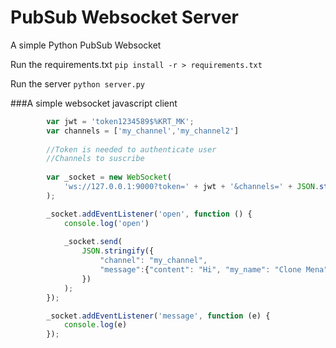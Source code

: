 # PubSub Websocket Server
A simple Python PubSub Websocket

Run the requirements.txt 
`pip install -r > requirements.txt`

Run the server
`python server.py`

###A simple websocket javascript client
```js
        var jwt = 'token1234589$%KRT_MK';
        var channels = ['my_channel','my_channel2']
       
        //Token is needed to authenticate user
        //Channels to suscribe
        
        var _socket = new WebSocket(
            'ws://127.0.0.1:9000?token=' + jwt + '&channels=' + JSON.stringify(channels)
        );

        _socket.addEventListener('open', function () {
            console.log('open')
            
            _socket.send(
                JSON.stringify({
                    "channel": "my_channel",
                    "message":{"content": "Hi", "my_name": "Clone Mena"}
                })
            );
        });

        _socket.addEventListener('message', function (e) {
            console.log(e)
        });
```
